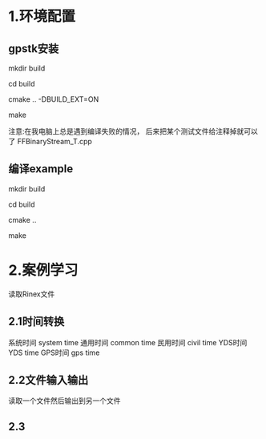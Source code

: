 
# 1.环境配置

## gpstk安装
mkdir build

cd build

cmake .. -DBUILD_EXT=ON

make

注意:在我电脑上总是遇到编译失败的情况， 后来把某个测试文件给注释掉就可以了
FFBinaryStream_T.cpp

## 编译example
mkdir build

cd build

cmake ..

make

# 2.案例学习
读取Rinex文件

## 2.1时间转换
系统时间 system time
通用时间 common time
民用时间 civil time
YDS时间 YDS time
GPS时间 gps time

## 2.2文件输入输出
读取一个文件然后输出到另一个文件

## 2.3
